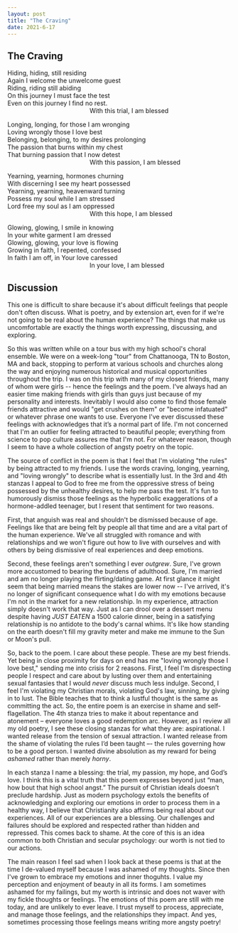 ```yaml
---
layout: post
title: "The Craving"
date: 2021-6-17
---
```


## The Craving

Hiding, hiding, still residing  
Again I welcome the unwelcome guest  
Riding, riding still abiding  
On this journey I must face the test  
Even on this journey I find no rest.  
&nbsp;&nbsp;&nbsp;&nbsp;&nbsp;&nbsp;&nbsp;&nbsp;&nbsp;&nbsp;&nbsp;&nbsp;&nbsp;&nbsp;&nbsp;&nbsp;&nbsp;&nbsp;&nbsp;&nbsp;&nbsp;&nbsp;&nbsp;&nbsp;&nbsp;&nbsp;&nbsp;&nbsp;&nbsp;&nbsp;&nbsp;&nbsp;&nbsp;&nbsp;&nbsp;&nbsp;&nbsp;&nbsp;&nbsp;&nbsp;&nbsp;&nbsp;&nbsp;&nbsp;&nbsp;&nbsp;&nbsp;With this trial, I am blessed

Longing, longing, for those I am wronging  
Loving wrongly those I love best  
Belonging, belonging, to my desires prolonging  
The passion that burns within my chest  
That burning passion that I now detest  
&nbsp;&nbsp;&nbsp;&nbsp;&nbsp;&nbsp;&nbsp;&nbsp;&nbsp;&nbsp;&nbsp;&nbsp;&nbsp;&nbsp;&nbsp;&nbsp;&nbsp;&nbsp;&nbsp;&nbsp;&nbsp;&nbsp;&nbsp;&nbsp;&nbsp;&nbsp;&nbsp;&nbsp;&nbsp;&nbsp;&nbsp;&nbsp;&nbsp;&nbsp;&nbsp;&nbsp;&nbsp;&nbsp;&nbsp;&nbsp;&nbsp;&nbsp;&nbsp;&nbsp;&nbsp;&nbsp;&nbsp;With this passion, I am blessed

Yearning, yearning, hormones churning  
With discerning I see my heart possessed  
Yearning, yearning, heavenward turning  
Possess my soul while I am stressed  
Lord free my soul as I am oppressed  
&nbsp;&nbsp;&nbsp;&nbsp;&nbsp;&nbsp;&nbsp;&nbsp;&nbsp;&nbsp;&nbsp;&nbsp;&nbsp;&nbsp;&nbsp;&nbsp;&nbsp;&nbsp;&nbsp;&nbsp;&nbsp;&nbsp;&nbsp;&nbsp;&nbsp;&nbsp;&nbsp;&nbsp;&nbsp;&nbsp;&nbsp;&nbsp;&nbsp;&nbsp;&nbsp;&nbsp;&nbsp;&nbsp;&nbsp;&nbsp;&nbsp;&nbsp;&nbsp;&nbsp;&nbsp;&nbsp;&nbsp;With this hope, I am blessed

Glowing, glowing, I smile in knowing  
In your white garment I am dressed  
Glowing, glowing, your love is flowing  
Growing in faith, I repented, confessed  
In faith I am off, in Your love caressed  
&nbsp;&nbsp;&nbsp;&nbsp;&nbsp;&nbsp;&nbsp;&nbsp;&nbsp;&nbsp;&nbsp;&nbsp;&nbsp;&nbsp;&nbsp;&nbsp;&nbsp;&nbsp;&nbsp;&nbsp;&nbsp;&nbsp;&nbsp;&nbsp;&nbsp;&nbsp;&nbsp;&nbsp;&nbsp;&nbsp;&nbsp;&nbsp;&nbsp;&nbsp;&nbsp;&nbsp;&nbsp;&nbsp;&nbsp;&nbsp;&nbsp;&nbsp;&nbsp;&nbsp;&nbsp;&nbsp;&nbsp;In your love, I am blessed

## Discussion

This one is difficult to share because it's about difficult feelings that people don't often discuss. What is poetry, and by extension art, even for if we're not going to be real about the human experience? The things that make us uncomfortable are exactly the things worth expressing, discussing, and exploring. <deep breath>

So this was written while on a tour bus with my high school's choral ensemble. We were on a week-long "tour" from Chattanooga, TN to Boston, MA and back, stopping to perform at various schools and churches along the way and enjoying numerous historical and musical opportunities throughout the trip. I was on this trip with many of my closest friends, many of whom were girls -- hence the feelings and the poem. I've always had an easier time making friends with girls than guys just because of my personality and interests. Inevitably I would also come to find those female friends attractive and would "get crushes on them" or "become infatuated" or whatever phrase one wants to use. Everyone I've ever discussed these feelings with acknowledges that it’s a normal part of life. I'm not concerned that I'm an outlier for feeling attracted to beautiful people; everything from science to pop culture assures me that I'm not. For whatever reason, though I seem to have a whole collection of angsty poetry on the topic.

The source of conflict in the poem is that I feel that I'm violating "the rules" by being attracted to my friends. I use the words craving, longing, yearning, and "loving wrongly" to describe what is essentially lust. In the 3rd and 4th stanzas I appeal to God to free me from the oppressive stress of being possessed by the unhealthy desires, to help me pass the test. It's fun to humorously dismiss those feelings as the hyperbolic exaggerations of a hormone-addled teenager, but I resent that sentiment for two reasons.

First, that anguish was real and shouldn't be dismissed because of age. Feelings like that are being felt by people all that time and are a vital part of the human experience. We've all struggled with romance and with relationships and we won't figure out how to live with ourselves and with others by being dismissive of real experiences and deep emotions.

Second, these feelings aren't something I ever *outgrew*. Sure, I've grown more accustomed to bearing the burdens of adulthood. Sure, I'm married and am no longer playing the flirting/dating game. At first glance it might seem that being married means the stakes are lower now -- I've arrived, it's no longer of significant consequence what I do with my emotions because I'm not in the market for a new relationship. In my experience, attraction simply doesn't work that way. Just as I can drool over a dessert menu despite having *JUST EATEN* a 1500 calorie dinner, being in a satisfying relationship is no antidote to the body's carnal whims. It's like how standing on the earth doesn't fill my gravity meter and make me immune to the Sun or Moon's pull.

So, back to the poem. I care about these people. These are my best friends. Yet being in close proximity for days on end has me "loving wrongly those I love best," sending me into crisis for 2 reasons. First, I feel I'm disrespecting people I respect and care about by lusting over them and entertaining sexual fantasies that I would *never* discuss much less indulge. Second, I feel I'm violating my Christian morals, violating God's law, sinning, by giving in to lust. The Bible teaches that to think a lustful thought is the same as committing the act. So, the entire poem is an exercise in shame and self-flagellation. The 4th stanza tries to make it about repentance and atonement – everyone loves a good redemption arc. However, as I review all my old poetry, I see these closing stanzas for what they are: aspirational. I wanted release from the tension of sexual attraction. I wanted release from the shame of violating the rules I’d been taught –- the rules governing how to be a good person. I wanted divine absolution as my reward for being *ashamed* rather than merely *horny*.

In each stanza I name a blessing: the trial, my passion, my hope, and God’s love. I think this is a vital truth that this poem expresses beyond just “man, how bout that high school angst.” The pursuit of Christian ideals doesn’t preclude hardship. Just as modern psychology extols the benefits of acknowledging and exploring our emotions in order to process them in a healthy way, I believe that Christianity also affirms being real about our experiences. All of our experiences are a blessing. Our challenges and failures should be explored and respected rather than hidden and repressed. This comes back to shame. At the core of this is an idea common to both Christian and secular psychology: our worth is not tied to our actions.

The main reason I feel sad when I look back at these poems is that at the time I de-valued myself because I was ashamed of my thoughts. Since then I've grown to embrace my emotions and inner thoguhts. I value my perception and enjoyment of beauty in all its forms. I am sometimes ashamed for my failings, but my worth is intrinsic and does not waver with my fickle thoughts or feelings. The emotions of this poem are still with me today, and are unlikely to ever leave. I trust myself to process, appreciate, and manage those feelings, and the relationships they impact. And yes, sometimes processing those feelings means writing more angsty poetry!

